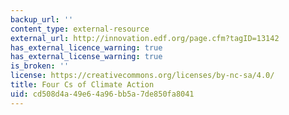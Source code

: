 ```yaml
---
backup_url: ''
content_type: external-resource
external_url: http://innovation.edf.org/page.cfm?tagID=13142
has_external_licence_warning: true
has_external_license_warning: true
is_broken: ''
license: https://creativecommons.org/licenses/by-nc-sa/4.0/
title: Four Cs of Climate Action
uid: cd508d4a-49e6-4a96-bb5a-7de850fa8041
---
```

